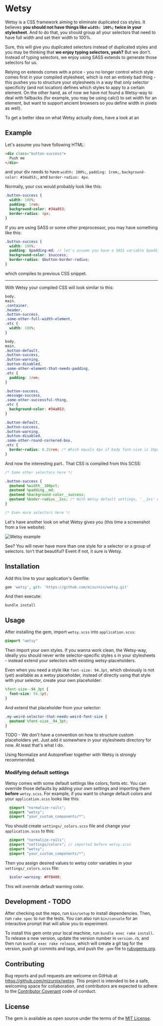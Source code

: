 # Wetsy

Wetsy is a CSS framework aiming to eliminate duplicated css styles. It believes **you should not have things like `width: 100%;` twice in your stylesheet**. And to do that, you should group all your selectors that need to have full width and set their width to 100%.

Sure, this will give you duplicated selectors instead of duplicated styles and you may be thinking that **we enjoy typing selectors, yeah?** But we don't. Instead of typing selectors, we enjoy using SASS extends to generate those selectors for us.

Relying on extends comes with a price - you no longer control which style comes first in your compiled stylesheet, which is not an entirely bad thing - this pushes you to structure your stylesheets in a way that only selector specificity (and not location) defines which styles to appy to a certain element. On the other hand, as of now we have not found a Wetsy-way to deal with fallbacks (for example, you may be using calc() to set width for an element, but want to support ancient browsers so you define width in pixels as well).

To get a better idea on what Wetsy actually does, have a look at an

## Example

Let's assume you have following HTML:

```html
<div class="button-success">
  Push me
</div>
``` 

and your div needs to have `width: 100%;`, `padding: 1rem;`, `background-color: #34a853;`, and `border-radius: 4px`.

Normally, your css would probably look like this:

```css
.button-success {
  width: 100%;
  padding: 1rem;
  background-color: #34a853;
  border-radius: 4px;
}
```

If you are using SASS or some other preprocessor, you may have something like this:

```scss
.button-success {
  width: 100%;
  padding: $padding-md; // let's assume you have a SASS variable $padding-md: 1rem;
  background-color: $success;
  border-radius: $button-border-radius;
}
```
which compiles to previous CSS snippet.

----

With Wetsy your compiled CSS will look similar to this:

```css
body,
main,
.container,
.header,
.button-success,
.some-other-full-width-element,
.etc {
  width: 100%;
}

body,
main,
.button-default,
.button-success,
.button-warning,
.button-disabled,
.some-other-element-that-needs-padding,
.etc {
  padding: 1rem;
}

.button-success,
.message-success,
.some-other-successful-thing,
.etc {
  background-color: #34a853;
}

.button-default,
.button-success,
.button-warning,
.button-disabled,
.some-other-round-cornered-box,
.etc {
  border-radius: 0.25rem; /* Which equals 4px if body font-size is 16px */
}
```
And now the interesting part.. That CSS is compiled from this SCSS:

```scss
/* Some other selectors here */

.button-success {
  @extend %width__100pct;
  @extend %padding__md;
  @extend %background-color__success;
  @extend %boder-radius__2xs; /* With Wetsy default settings, '__2xs' would compile to 0.25rem. More on this later */
}

/* Even more selectors here */
```

Let's have another look on what Wetsy gives you (this time a screenshot from a live website):

![Wetsy example](https://i.snag.gy/iQOkh2.jpg)

See? You will never have more than one style for a selector or a group of selectors. Isn't that beautiful? Event if not, it sure is Wetsy.

## Installation

Add this line to your application's Gemfile:

```ruby
gem 'wetsy', git: 'https://github.com/mizurnix/wetsy.git'
```

And then execute:
```shell
bundle install
```

## Usage

After installing the gem, import `wetsy.scss` into `application.scss`:

```scss
@import "wetsy"
```        
Then import your own styles. If you wanna work clean, the Wetsy-way, ideally you should never write selector-specific styles s in your stylesheets - instead extend your selectors with existing wetsy-placeholders.

Even when you need a style like `font-size: 94.3pt`, which obviously is not (yet) available as a wetsy placeholder, instead of directly using that style with your selector, create your own placeholder:

```scss    
%font-size--94_3pt {
  font-size: 94.3pt;
}
```
And extend that placeholder from your selector:

```scss
.my-weird-selector-that-needs-weird-font-size {
  @extend %font-size__94_3pt;
}
```

TODO - We don't have a convention on how to structure custom placeholders yet. Just add it somewhere in your stylesheets directory for now. At least that's what I do.

Using Normalize and Autoprefixer together with Wetsy is strongly recommended.

### Modifying default settings

Wetsy comes with some default settings like colors, fonts etc. You can override those defaults by adding your own settings and importing them **before** `wetsy.scss`. For example, if you want to change default colors and your `application.scss` looks like this:

```scss
  @import "normalize-rails";
  @import "wetsy";
  @import "your_custom_components/*";
```    

You should create `settings/_colors.scss` file and change your `application.scss` to this:

```scss
  @import "normalize-rails";
  @import "settings/colors"; // imported before wetsy.scss
  @import "wetsy";
  @import "your_custom_components/*";
```

Then you assign desired values to wetsy color variables in your `settings/_colors.scss` file:

```scss
  $color-warning: #FFB400;
```

This will override default warning color.    

## Development - TODO

After checking out the repo, run `bin/setup` to install dependencies. Then, run `rake spec` to run the tests. You can also run `bin/console` for an interactive prompt that will allow you to experiment.

To install this gem onto your local machine, run `bundle exec rake install`. To release a new version, update the version number in `version.rb`, and then run `bundle exec rake release`, which will create a git tag for the version, push git commits and tags, and push the `.gem` file to [rubygems.org](https://rubygems.org).

## Contributing

Bug reports and pull requests are welcome on GitHub at https://github.com/mizurnix/wetsy. This project is intended to be a safe, welcoming space for collaboration, and contributors are expected to adhere to the [Contributor Covenant](http://contributor-covenant.org) code of conduct.

## License

The gem is available as open source under the terms of the [MIT License](http://opensource.org/licenses/MIT).
